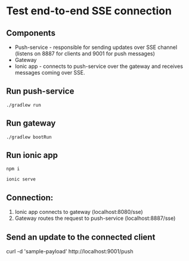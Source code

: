 # Test end-to-end SSE connection

## Components

* Push-service - responsible for sending updates over SSE channel (listens on 8887 for clients and 9001 for push messages)
* Gateway
* Ionic app - connects to push-service over the gateway and receives messages coming over SSE.

## Run push-service

`./gradlew run`

## Run gateway

`./gradlew bootRun`

## Run ionic app

`npm i`

`ionic serve`


## Connection:

1. Ionic app connects to gateway (localhost:8080/sse)
2. Gateway routes the request to push-service (localhost:8887/sse)


## Send an update to the connected client

curl -d 'sample-payload' http://localhost:9001/push